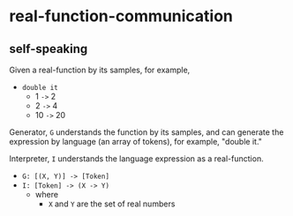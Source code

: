 # real-function-communication

## self-speaking

Given a real-function by its samples, for example,

- `double it`
    - 1 `->` 2
    - 2 `->` 4
    - 10 `->` 20

Generator, `G` understands the function by its samples, and can generate
the expression by language (an array of tokens), for example, "double it."

Interpreter, `I` understands the language expression as a real-function.

- `G: [(X, Y)] -> [Token]`
- `I: [Token] -> (X -> Y)`
    - where
        - `X` and `Y` are the set of real numbers

